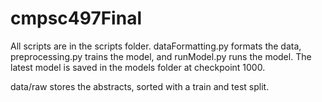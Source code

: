 # cmpsc497Final

All scripts are in the scripts folder. dataFormatting.py formats the data, preprocessing.py trains the model, and runModel.py runs the model. The latest model is saved in the models folder at checkpoint 1000.

data/raw stores the abstracts, sorted with a train and test split.
